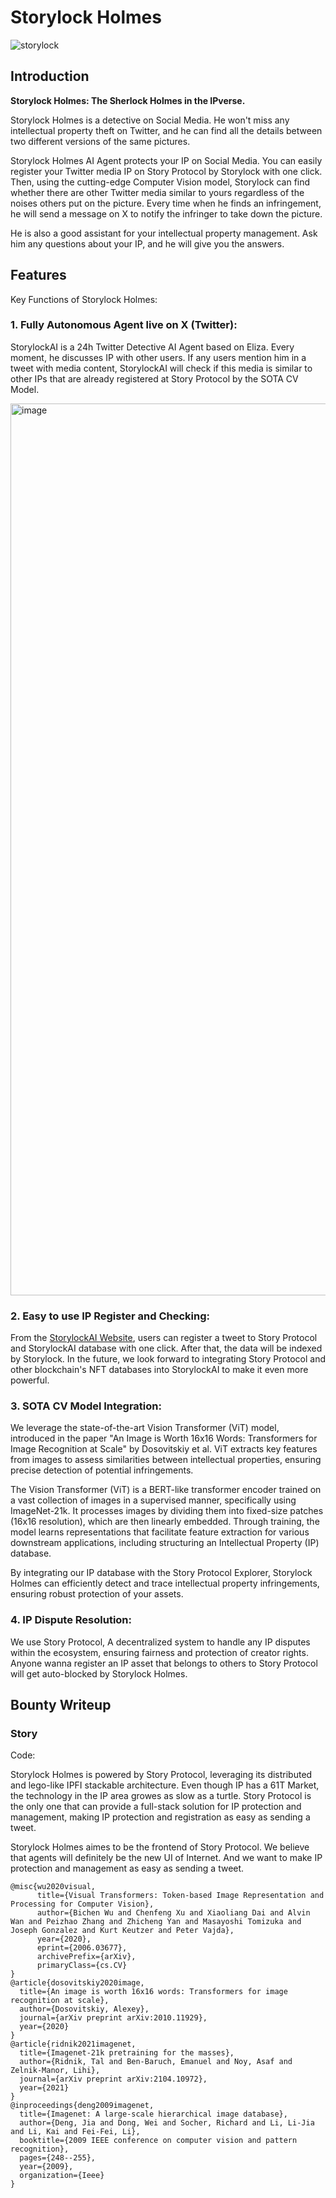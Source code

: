 # Storylock Holmes
![storylock](https://github.com/user-attachments/assets/f4e3ead2-2c86-4b9a-8658-3888b1c821db)



## Introduction

**Storylock Holmes: The Sherlock Holmes in the IPverse.**

Storylock Holmes is a detective on Social Media. He won't miss any intellectual property theft on Twitter, and he can find all the details between two different versions of the same pictures. 

Storylock Holmes AI Agent protects your IP on Social Media. You can easily register your Twitter media IP on Story Protocol by Storylock with one click. Then, using the cutting-edge Computer Vision model, Storylock can find whether there are other Twitter media similar to yours regardless of the noises others put on the picture. Every time when he finds an infringement, he will send a message on X to notify the infringer to take down the picture.

He is also a good assistant for your intellectual property management. Ask him any questions about your IP, and he will give you the answers.

## Features

Key Functions of Storylock Holmes:




### 1. **Fully Autonomous Agent live on X (Twitter)**: 
StorylockAI is a 24h Twitter Detective AI Agent based on Eliza. Every moment, he discusses IP with other users. If any users mention him in a tweet with media content, StorylockAI will check if this media is similar to other IPs that are already registered at Story Protocol by the SOTA CV Model.

<img width="1427" alt="image" src="https://github.com/user-attachments/assets/28a13d3b-4323-4f9e-af87-13568c71220a" />


### 2. **Easy to use IP Register and Checking**:
From the [StorylockAI Website](https://storylock.vercel.app/), users can register a tweet to Story Protocol and StorylockAI database with one click. After that, the data will be indexed by Storylock. In the future, we look forward to integrating Story Protocol and other blockchain's NFT databases into StorylockAI to make it even more powerful.

### 3. **SOTA CV Model Integration**:
We leverage the state-of-the-art Vision Transformer (ViT) model, introduced in the paper "An Image is Worth 16x16 Words: Transformers for Image Recognition at Scale" by Dosovitskiy et al. ViT extracts key features from images to assess similarities between intellectual properties, ensuring precise detection of potential infringements.

The Vision Transformer (ViT) is a BERT-like transformer encoder trained on a vast collection of images in a supervised manner, specifically using ImageNet-21k. It processes images by dividing them into fixed-size patches (16x16 resolution), which are then linearly embedded. Through training, the model learns representations that facilitate feature extraction for various downstream applications, including structuring an Intellectual Property (IP) database.

By integrating our IP database with the Story Protocol Explorer, Storylock Holmes can efficiently detect and trace intellectual property infringements, ensuring robust protection of your assets.

### 4. **IP Dispute Resolution**:
We use Story Protocol, A decentralized system to handle any IP disputes within the ecosystem, ensuring fairness and protection of creator rights. Anyone wanna register an IP asset that belongs to others to Story Protocol will get auto-blocked by Storylock Holmes.



## Bounty Writeup

### Story

Code: 

Storylock Holmes is powered by Story Protocol, leveraging its distributed and lego-like IPFI stackable architecture. Even though IP has a 61T Market, the technology in the IP area growes as slow as a turtle. Story Protocol is the only one that can provide a full-stack solution for IP protection and management, making IP protection and registration as easy as sending a tweet.

Storylock Holmes aimes to be the frontend of Story Protocol. We believe that agents will definitely be the new UI of Internet. And we want to make IP protection and management as easy as sending a tweet.


```
@misc{wu2020visual,
      title={Visual Transformers: Token-based Image Representation and Processing for Computer Vision}, 
      author={Bichen Wu and Chenfeng Xu and Xiaoliang Dai and Alvin Wan and Peizhao Zhang and Zhicheng Yan and Masayoshi Tomizuka and Joseph Gonzalez and Kurt Keutzer and Peter Vajda},
      year={2020},
      eprint={2006.03677},
      archivePrefix={arXiv},
      primaryClass={cs.CV}
}
@article{dosovitskiy2020image,
  title={An image is worth 16x16 words: Transformers for image recognition at scale},
  author={Dosovitskiy, Alexey},
  journal={arXiv preprint arXiv:2010.11929},
  year={2020}
}
@article{ridnik2021imagenet,
  title={Imagenet-21k pretraining for the masses},
  author={Ridnik, Tal and Ben-Baruch, Emanuel and Noy, Asaf and Zelnik-Manor, Lihi},
  journal={arXiv preprint arXiv:2104.10972},
  year={2021}
}
@inproceedings{deng2009imagenet,
  title={Imagenet: A large-scale hierarchical image database},
  author={Deng, Jia and Dong, Wei and Socher, Richard and Li, Li-Jia and Li, Kai and Fei-Fei, Li},
  booktitle={2009 IEEE conference on computer vision and pattern recognition},
  pages={248--255},
  year={2009},
  organization={Ieee}
}
```
